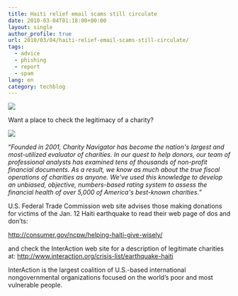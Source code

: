 ```yaml
---
title: Haiti relief email scams still circulate
date: 2010-03-04T01:18:00+00:00
layout: single
author_profile: true
url: 2010/03/04/haiti-relief-email-scams-still-circulate/
tags:
  - advice
  - phishing
  - report
  - spam
lang: en
category: techblog
---
```

[![](http://1.bp.blogspot.com/_vaUVXcmC3OI/S48Cs9pwnDI/AAAAAAAABIE/woXYRazl87M/s640/Haiti_20still.png)](http://1.bp.blogspot.com/_vaUVXcmC3OI/S48Cs9pwnDI/AAAAAAAABIE/woXYRazl87M/s1600-h/Haiti_20still.png)

Want a place to check the legitimacy of a charity?

[![](http://4.bp.blogspot.com/_vaUVXcmC3OI/S48C34Afm9I/AAAAAAAABIM/GzQD0eMfoso/s640/Charity_20navigator_20logo.gif)](http://4.bp.blogspot.com/_vaUVXcmC3OI/S48C34Afm9I/AAAAAAAABIM/GzQD0eMfoso/s1600-h/Charity_20navigator_20logo.gif)

“_Founded in 2001, Charity Navigator has become the nation's largest and most-utilized evaluator of charities. In our quest to help donors, our team of professional analysts has examined tens of thousands of non-profit financial documents. As a result, we know as much about the true fiscal operations of charities as anyone. We've used this knowledge to develop an unbiased, objective, numbers-based rating system to assess the financial health of over 5,000 of America's best-known charities._”

U.S. Federal Trade Commission web site advises those making donations for victims of the Jan. 12 Haiti earthquake to read their web page of dos and don’ts:

<http://consumer.gov/ncpw/helping-haiti-give-wisely/>

and check the InterAction web site for a description of legitimate charities at: <http://www.interaction.org/crisis-list/earthquake-haiti>

InterAction is the largest coalition of U.S.-based international nongovernmental organizations focused on the world’s poor and most vulnerable people.